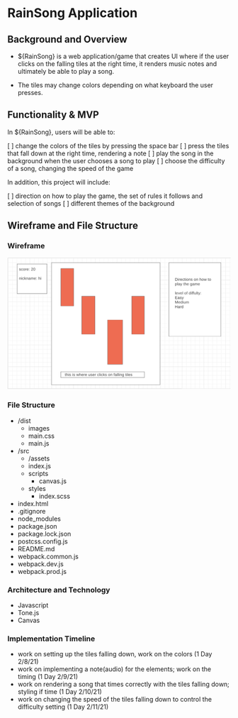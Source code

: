 # RainSong Application

## Background and Overview

* ${RainSong} is a web application/game that creates UI where if the user clicks on the falling tiles at the right time, it renders music notes and ultimately be able to play a song.

* The tiles may change colors depending on what keyboard the user presses.

## Functionality & MVP

In ${RainSong}, users will be able to:

[ ] change the colors of the tiles by pressing the space bar
[ ] press the tiles that fall down at the right time, rendering a note
[ ] play the song in the background when the user chooses a song to play
[ ] choose the difficulty of a song, changing the speed of the game

In addition, this project will include:

[ ] direction on how to play the game, the set of rules it follows and selection of songs
[ ] different themes of the background

## Wireframe and File Structure

### Wireframe
![Alt text](/dist/images/wireframe.png)
### File Structure 

* /dist
    * images
    * main.css
    * main.js
* /src
    * /assets
    * index.js
    * scripts
        * canvas.js
    * styles
        * index.scss
* index.html
* .gitignore
* node_modules
* package.json
* package.lock.json
* postcss.config.js
* README.md
* webpack.common.js
* webpack.dev.js
* webpack.prod.js


### Architecture and Technology
* Javascript
* Tone.js
* Canvas

### Implementation Timeline
* work on setting up the tiles falling down, work on the colors (1 Day 2/8/21)
* work on implementing a note(audio) for the elements; work on the timing (1 Day 2/9/21)
* work on rendering a song that times correctly with the tiles falling down; styling if time (1 Day 2/10/21)
* work on changing the speed of the tiles falling down to control the difficulty setting (1 Day 2/11/21)